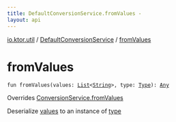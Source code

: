 ```yaml
---
title: DefaultConversionService.fromValues - 
layout: api
---
```


<div class='api-docs-breadcrumbs'><a href="../index.html">io.ktor.util</a> / <a href="index.html">DefaultConversionService</a> / <a href="./from-values.html">fromValues</a></div>

# fromValues

<div class="signature"><code><span class="keyword">fun </span><span class="identifier">fromValues</span><span class="symbol">(</span><span class="parameterName" id="io.ktor.util.DefaultConversionService$fromValues(kotlin.collections.List((kotlin.String)), java.lang.reflect.Type)/values">values</span><span class="symbol">:</span>&nbsp;<a href="https://kotlinlang.org/api/latest/jvm/stdlib/kotlin.collections/-list/index.html"><span class="identifier">List</span></a><span class="symbol">&lt;</span><a href="https://kotlinlang.org/api/latest/jvm/stdlib/kotlin/-string/index.html"><span class="identifier">String</span></a><span class="symbol">&gt;</span><span class="symbol">, </span><span class="parameterName" id="io.ktor.util.DefaultConversionService$fromValues(kotlin.collections.List((kotlin.String)), java.lang.reflect.Type)/type">type</span><span class="symbol">:</span>&nbsp;<a href="http://docs.oracle.com/javase/6/docs/api/java/lang/reflect/Type.html"><span class="identifier">Type</span></a><span class="symbol">)</span><span class="symbol">: </span><a href="https://kotlinlang.org/api/latest/jvm/stdlib/kotlin/-any/index.html"><span class="identifier">Any</span></a></code></div>

Overrides <a href="../-conversion-service/from-values.html">ConversionService.fromValues</a>

Deserialize <a href="from-values.html#io.ktor.util.DefaultConversionService$fromValues(kotlin.collections.List((kotlin.String)), java.lang.reflect.Type)/values">values</a> to an instance of <a href="from-values.html#io.ktor.util.DefaultConversionService$fromValues(kotlin.collections.List((kotlin.String)), java.lang.reflect.Type)/type">type</a>

